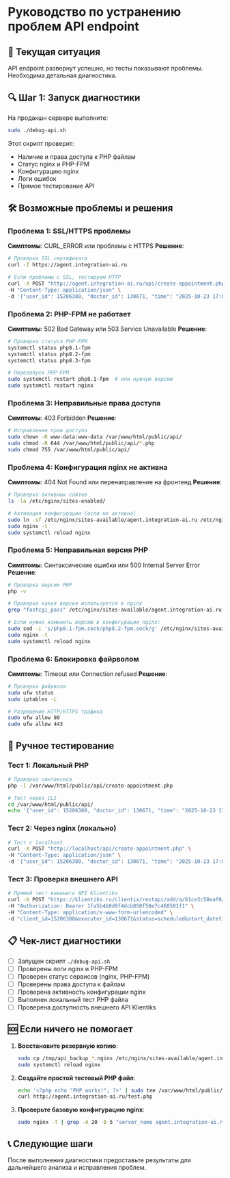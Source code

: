 # Руководство по устранению проблем API endpoint

## 🚨 Текущая ситуация
API endpoint развернут успешно, но тесты показывают проблемы. Необходима детальная диагностика.

## 🔍 Шаг 1: Запуск диагностики

На продакшн сервере выполните:
```bash
sudo ./debug-api.sh
```

Этот скрипт проверит:
- Наличие и права доступа к PHP файлам
- Статус nginx и PHP-FPM
- Конфигурацию nginx
- Логи ошибок
- Прямое тестирование API

## 🛠️ Возможные проблемы и решения

### Проблема 1: SSL/HTTPS проблемы
**Симптомы**: CURL_ERROR или проблемы с HTTPS
**Решение**:
```bash
# Проверка SSL сертификата
curl -I https://agent.integration-ai.ru

# Если проблемы с SSL, тестируем HTTP
curl -X POST "http://agent.integration-ai.ru/api/create-appointment.php" \
-H "Content-Type: application/json" \
-d '{"user_id": 15206380, "doctor_id": 130671, "time": "2025-10-23 17:00:00", "timeplus": "2025-10-23 18:00:00", "services": [1522063]}'
```

### Проблема 2: PHP-FPM не работает
**Симптомы**: 502 Bad Gateway или 503 Service Unavailable
**Решение**:
```bash
# Проверка статуса PHP-FPM
systemctl status php8.1-fpm
systemctl status php8.2-fpm
systemctl status php8.3-fpm

# Перезапуск PHP-FPM
sudo systemctl restart php8.1-fpm  # или нужную версию
sudo systemctl restart nginx
```

### Проблема 3: Неправильные права доступа
**Симптомы**: 403 Forbidden
**Решение**:
```bash
# Исправление прав доступа
sudo chown -R www-data:www-data /var/www/html/public/api/
sudo chmod -R 644 /var/www/html/public/api/*.php
sudo chmod 755 /var/www/html/public/api/
```

### Проблема 4: Конфигурация nginx не активна
**Симптомы**: 404 Not Found или перенаправление на фронтенд
**Решение**:
```bash
# Проверка активных сайтов
ls -la /etc/nginx/sites-enabled/

# Активация конфигурации (если не активна)
sudo ln -sf /etc/nginx/sites-available/agent.integration-ai.ru /etc/nginx/sites-enabled/
sudo nginx -t
sudo systemctl reload nginx
```

### Проблема 5: Неправильная версия PHP
**Симптомы**: Синтаксические ошибки или 500 Internal Server Error
**Решение**:
```bash
# Проверка версии PHP
php -v

# Проверка какая версия используется в nginx
grep "fastcgi_pass" /etc/nginx/sites-available/agent.integration-ai.ru

# Если нужно изменить версию в конфигурации nginx:
sudo sed -i 's/php8.1-fpm.sock/php8.2-fpm.sock/g' /etc/nginx/sites-available/agent.integration-ai.ru
sudo nginx -t
sudo systemctl reload nginx
```

### Проблема 6: Блокировка файрволом
**Симптомы**: Timeout или Connection refused
**Решение**:
```bash
# Проверка файрвола
sudo ufw status
sudo iptables -L

# Разрешение HTTP/HTTPS трафика
sudo ufw allow 80
sudo ufw allow 443
```

## 🧪 Ручное тестирование

### Тест 1: Локальный PHP
```bash
# Проверка синтаксиса
php -l /var/www/html/public/api/create-appointment.php

# Тест через CLI
cd /var/www/html/public/api/
echo '{"user_id": 15206380, "doctor_id": 130671, "time": "2025-10-23 17:00:00", "timeplus": "2025-10-23 18:00:00", "services": [1522063]}' | REQUEST_METHOD=POST CONTENT_TYPE=application/json php create-appointment.php
```

### Тест 2: Через nginx (локально)
```bash
# Тест с localhost
curl -X POST "http://localhost/api/create-appointment.php" \
-H "Content-Type: application/json" \
-d '{"user_id": 15206380, "doctor_id": 130671, "time": "2025-10-23 17:00:00", "timeplus": "2025-10-23 18:00:00", "services": [1522063]}'
```

### Тест 3: Проверка внешнего API
```bash
# Прямой тест внешнего API Klientiks
curl -X POST "https://klientiks.ru/clientix/restapi/add/a/61ce3c58eaf0/u/edd7a5545a63/t/1fa5b4b0d9f4dcb850f58e7c460501f1/m/Appointments" \
-H "Authorization: Bearer 1fa5b4b0d9f4dcb850f58e7c460501f1" \
-H "Content-Type: application/x-www-form-urlencoded" \
-d "client_id=15206380&executor_id=130671&status=scheduled&start_datetime=2025-10-23&start_time=17:00:00&finish_datetime=2025-10-23&finish_time=18:00:00&appointed_services=1522063"
```

## 📋 Чек-лист диагностики

- [ ] Запущен скрипт `./debug-api.sh`
- [ ] Проверены логи nginx и PHP-FPM
- [ ] Проверен статус сервисов (nginx, PHP-FPM)
- [ ] Проверены права доступа к файлам
- [ ] Проверена активность конфигурации nginx
- [ ] Выполнен локальный тест PHP файла
- [ ] Проверена доступность внешнего API Klientiks

## 🆘 Если ничего не помогает

1. **Восстановите резервную копию**:
   ```bash
   sudo cp /tmp/api_backup_*.nginx /etc/nginx/sites-available/agent.integration-ai.ru
   sudo systemctl reload nginx
   ```

2. **Создайте простой тестовый PHP файл**:
   ```bash
   echo '<?php echo "PHP works!"; ?>' | sudo tee /var/www/html/public/test.php
   curl http://agent.integration-ai.ru/test.php
   ```

3. **Проверьте базовую конфигурацию nginx**:
   ```bash
   sudo nginx -T | grep -A 20 -B 5 "server_name agent.integration-ai.ru"
   ```

## 📞 Следующие шаги

После выполнения диагностики предоставьте результаты для дальнейшего анализа и исправления проблем.